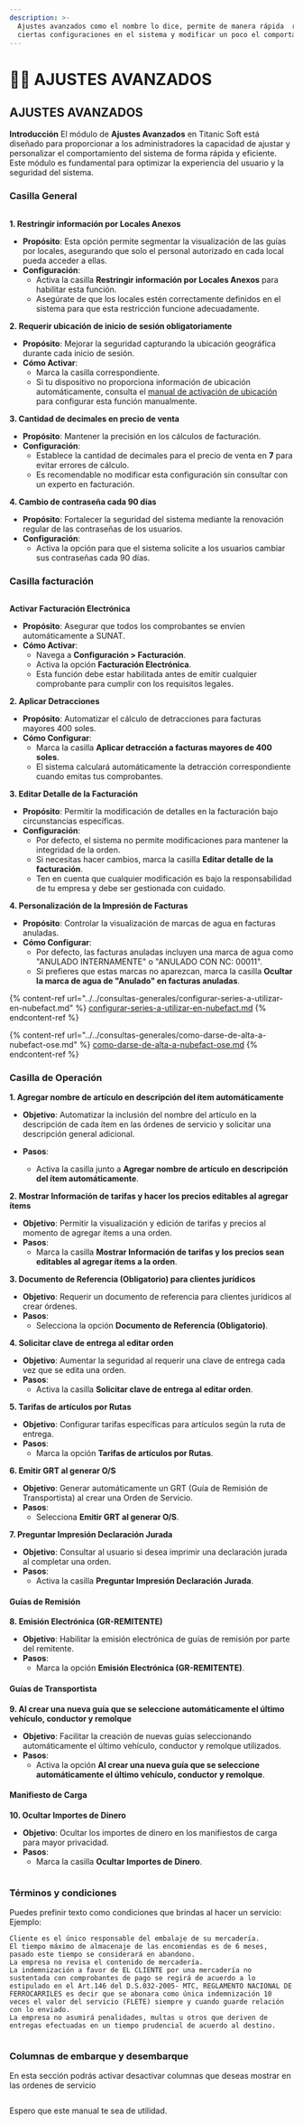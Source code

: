 ```yaml
---
description: >-
  Ajustes avanzados como el nombre lo dice, permite de manera rápida  realizar
  ciertas configuraciones en el sistema y modificar un poco el comportamiento.
---
```


# 🕵️‍♂️ AJUSTES AVANZADOS

## AJUSTES AVANZADOS

**Introducción** El módulo de **Ajustes Avanzados** en Titanic Soft está diseñado para proporcionar a los administradores la capacidad de ajustar y personalizar el comportamiento del sistema de forma rápida y eficiente. Este módulo es fundamental para optimizar la experiencia del usuario y la seguridad del sistema.

### Casilla General

<figure><img src="../../../.gitbook/assets/image (225).png" alt=""><figcaption></figcaption></figure>

**1. Restringir información por Locales Anexos**

* **Propósito**: Esta opción permite segmentar la visualización de las guías por locales, asegurando que solo el personal autorizado en cada local pueda acceder a ellas.
* **Configuración**:
  * Activa la casilla **Restringir información por Locales Anexos** para habilitar esta función.
  * Asegúrate de que los locales estén correctamente definidos en el sistema para que esta restricción funcione adecuadamente.

**2. Requerir ubicación de inicio de sesión obligatoriamente**

* **Propósito**: Mejorar la seguridad capturando la ubicación geográfica durante cada inicio de sesión.
* **Cómo Activar**:
  * Marca la casilla correspondiente.
  * Si tu dispositivo no proporciona información de ubicación automáticamente, consulta el [manual de activación de ubicación](https://manual.titanicsoft.com/manual-del-cliente/consultas-generales/el-dispositivo-no-ha-brindado-la-informacion-de-locacion) para configurar esta función manualmente.

**3. Cantidad de decimales en precio de venta**

* **Propósito**: Mantener la precisión en los cálculos de facturación.
* **Configuración**:
  * Establece la cantidad de decimales para el precio de venta en **7** para evitar errores de cálculo.
  * Es recomendable no modificar esta configuración sin consultar con un experto en facturación.

**4. Cambio de contraseña cada 90 días**

* **Propósito**: Fortalecer la seguridad del sistema mediante la renovación regular de las contraseñas de los usuarios.
* **Configuración**:
  * Activa la opción para que el sistema solicite a los usuarios cambiar sus contraseñas cada 90 días.

### Casilla facturación

<figure><img src="../../../.gitbook/assets/image (227).png" alt=""><figcaption></figcaption></figure>

**Activar Facturación Electrónica**

* **Propósito**: Asegurar que todos los comprobantes se envíen automáticamente a SUNAT.
* **Cómo Activar**:
  * Navega a **Configuración > Facturación**.
  * Activa la opción **Facturación Electrónica**.
  * Esta función debe estar habilitada antes de emitir cualquier comprobante para cumplir con los requisitos legales.

**2. Aplicar Detracciones**

* **Propósito**: Automatizar el cálculo de detracciones para facturas mayores 400 soles.
* **Cómo Configurar**:
  * Marca la casilla **Aplicar detracción a facturas mayores de 400 soles**.
  * El sistema calculará automáticamente la detracción correspondiente cuando emitas tus comprobantes.

**3. Editar Detalle de la Facturación**

* **Propósito**: Permitir la modificación de detalles en la facturación bajo circunstancias específicas.
* **Configuración**:
  * Por defecto, el sistema no permite modificaciones para mantener la integridad de la orden.
  * Si necesitas hacer cambios, marca la casilla **Editar detalle de la facturación**.
  * Ten en cuenta que cualquier modificación es bajo la responsabilidad de tu empresa y debe ser gestionada con cuidado.

**4. Personalización de la Impresión de Facturas**

* **Propósito**: Controlar la visualización de marcas de agua en facturas anuladas.
* **Cómo Configurar**:
  * Por defecto, las facturas anuladas incluyen una marca de agua como "ANULADO INTERNAMENTE" o "ANULADO CON NC: 00011".
  * Si prefieres que estas marcas no aparezcan, marca la casilla **Ocultar la marca de agua de "Anulado" en facturas anuladas**.

{% content-ref url="../../consultas-generales/configurar-series-a-utilizar-en-nubefact.md" %}
[configurar-series-a-utilizar-en-nubefact.md](../../consultas-generales/configurar-series-a-utilizar-en-nubefact.md)
{% endcontent-ref %}

{% content-ref url="../../consultas-generales/como-darse-de-alta-a-nubefact-ose.md" %}
[como-darse-de-alta-a-nubefact-ose.md](../../consultas-generales/como-darse-de-alta-a-nubefact-ose.md)
{% endcontent-ref %}

### Casilla de Operación

**1. Agregar nombre de artículo en descripción del ítem automáticamente**

* **Objetivo**: Automatizar la inclusión del nombre del artículo en la descripción de cada ítem en las órdenes de servicio y solicitar una descripción general adicional.
*   **Pasos**:



    * Activa la casilla junto a **Agregar nombre de artículo en descripción del ítem automáticamente**.

**2. Mostrar Información de tarifas y hacer los precios editables al agregar ítems**

* **Objetivo**: Permitir la visualización y edición de tarifas y precios al momento de agregar ítems a una orden.
* **Pasos**:
  * Marca la casilla **Mostrar Información de tarifas y los precios sean editables al agregar ítems a la orden**.

**3. Documento de Referencia (Obligatorio) para clientes jurídicos**

* **Objetivo**: Requerir un documento de referencia para clientes jurídicos al crear órdenes.
* **Pasos**:
  * Selecciona la opción **Documento de Referencia (Obligatorio)**.

**4. Solicitar clave de entrega al editar orden**

* **Objetivo**: Aumentar la seguridad al requerir una clave de entrega cada vez que se edita una orden.
* **Pasos**:
  * Activa la casilla **Solicitar clave de entrega al editar orden**.

**5. Tarifas de artículos por Rutas**

* **Objetivo**: Configurar tarifas específicas para artículos según la ruta de entrega.
* **Pasos**:
  * Marca la opción **Tarifas de artículos por Rutas**.

**6. Emitir GRT al generar O/S**

* **Objetivo**: Generar automáticamente un GRT (Guía de Remisión de Transportista) al crear una Orden de Servicio.
* **Pasos**:
  * Selecciona **Emitir GRT al generar O/S**.

**7. Preguntar Impresión Declaración Jurada**

* **Objetivo**: Consultar al usuario si desea imprimir una declaración jurada al completar una orden.
* **Pasos**:
  * Activa la casilla **Preguntar Impresión Declaración Jurada**.

#### Guías de Remisión

**8. Emisión Electrónica (GR-REMITENTE)**

* **Objetivo**: Habilitar la emisión electrónica de guías de remisión por parte del remitente.
* **Pasos**:
  * Marca la opción **Emisión Electrónica (GR-REMITENTE)**.

#### Guías de Transportista

**9. Al crear una nueva guía que se seleccione automáticamente el último vehículo, conductor y remolque**

* **Objetivo**: Facilitar la creación de nuevas guías seleccionando automáticamente el último vehículo, conductor y remolque utilizados.
* **Pasos**:
  * Activa la opción **Al crear una nueva guía que se seleccione automáticamente el último vehículo, conductor y remolque**.

#### Manifiesto de Carga

**10. Ocultar Importes de Dinero**

* **Objetivo**: Ocultar los importes de dinero en los manifiestos de carga para mayor privacidad.
* **Pasos**:
  * Marca la casilla **Ocultar Importes de Dinero**.

<figure><img src="../../../.gitbook/assets/image (228).png" alt=""><figcaption></figcaption></figure>

### Términos y condiciones

Puedes prefinir texto como condiciones que brindas al hacer un servicio: Ejemplo:

```
Cliente es el único responsable del embalaje de su mercadería.
El tiempo máximo de almacenaje de las encomiendas es de 6 meses, pasado este tiempo se considerará en abandono.
La empresa no revisa el contenido de mercadería.
La indemnización a favor de EL CLIENTE por una mercadería no sustentada con comprobantes de pago se regirá de acuerdo a lo estipulado en el Art.146 del D.S.032-2005- MTC, REGLAMENTO NACIONAL DE FERROCARRILES es decir que se abonara como única indemnización 10 veces el valor del servicio (FLETE) siempre y cuando guarde relación con lo enviado.
La empresa no asumirá penalidades, multas u otros que deriven de entregas efectuadas en un tiempo prudencial de acuerdo al destino.
```

<figure><img src="../../../.gitbook/assets/image (232).png" alt=""><figcaption></figcaption></figure>

### Columnas de embarque y desembarque

En esta sección podrás activar desactivar columnas que deseas mostrar en las  ordenes de servicio

<figure><img src="../../../.gitbook/assets/image (116).png" alt=""><figcaption></figcaption></figure>

Espero que este manual te sea de utilidad.
